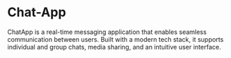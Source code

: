 # Chat-App
ChatApp is a real-time messaging application that enables seamless communication between users. Built with a modern tech stack, it supports individual and group chats, media sharing, and an intuitive user interface.
